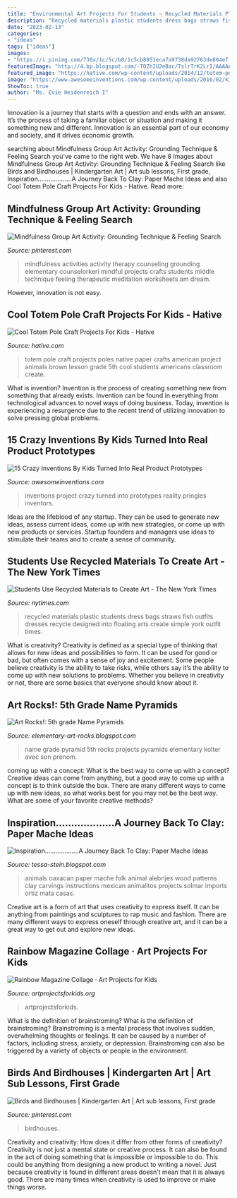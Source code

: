 ```yaml
---
title: "Environmental Art Projects For Students ~ Recycled Materials Plastic Students Dress Bags Straws Fish Outfits Dresses Recycle Designed Into Floating Arts Create Simple York Outfit Times"
description: "Recycled materials plastic students dress bags straws fish outfits dresses recycle designed into floating arts create simple york outfit times"
date: "2023-02-13"
categories:
- "ideas"
tags: ["ideas"]
images:
- "https://i.pinimg.com/736x/1c/5c/b8/1c5cb8051eca7a9738da92763de804ef.jpg"
featuredImage: "http://4.bp.blogspot.com/-TOZhIU2eBac/TslrTrK2LrI/AAAAAAAAATA/UJ7k0q5E8zE/s1600/name+pyramid+1.jpg"
featured_image: "https://hative.com/wp-content/uploads/2014/12/totem-pole-crafts/2-totem-pole-craft-projects.jpg"
image: "https://www.awesomeinventions.com/wp-content/uploads/2016/02/kids-inventions-turned-into-reality-pringles.jpg"
ShowToc: true
author: "Ms. Evie Heidenreich I"
---
```



Innovation is a journey that starts with a question and ends with an answer. It’s the process of taking a familiar object or situation and making it something new and different. Innovation is an essential part of our economy and society, and it drives economic growth.

	

		
searching about Mindfulness Group Art Activity: Grounding Technique &amp; Feeling Search you've came to the right web. We have 8 Images about Mindfulness Group Art Activity: Grounding Technique &amp; Feeling Search like Birds and Birdhouses | Kindergarten Art | Art sub lessons, First grade, Inspiration...................A Journey Back To Clay: Paper Mache Ideas and also Cool Totem Pole Craft Projects For Kids - Hative. Read more:
		
    
## Mindfulness Group Art Activity: Grounding Technique &amp; Feeling Search

<img loading=lazy src="https://i.pinimg.com/736x/a0/67/7d/a0677d54c68d8f5885e9c10b34a8f8ed.jpg" onerror="this.onerror=null;this.src='https://tse1.mm.bing.net/th?id=OIP.NmY9U1jZR4MWaWUp2yvGswHaLH&amp;pid=15.1';" alt="Mindfulness Group Art Activity: Grounding Technique &amp; Feeling Search">

_Source: pinterest.com_

>mindfulness activities activity therapy counseling grounding elementary counselorkeri mindful projects crafts students middle technique feeling therapeutic meditation worksheets am dream. 

	

However, innovation is not easy.

    
## Cool Totem Pole Craft Projects For Kids - Hative

<img loading=lazy src="https://hative.com/wp-content/uploads/2014/12/totem-pole-crafts/2-totem-pole-craft-projects.jpg" onerror="this.onerror=null;this.src='https://tse1.mm.bing.net/th?id=OIP.th_Dd6uvibGayt3wGiGf5AHaJ4&amp;pid=15.1';" alt="Cool Totem Pole Craft Projects For Kids - Hative">

_Source: hative.com_

>totem pole craft projects poles native paper crafts american project animals brown lesson grade 5th cool students americans classroom create. 

	

What is invention?
Invention is the process of creating something new from something that already exists. Invention can be found in everything from technological advances to novel ways of doing business. Today, invention is experiencing a resurgence due to the recent trend of utilizing innovation to solve pressing global problems.

    
## 15 Crazy Inventions By Kids Turned Into Real Product Prototypes

<img loading=lazy src="https://www.awesomeinventions.com/wp-content/uploads/2016/02/kids-inventions-turned-into-reality-pringles.jpg" onerror="this.onerror=null;this.src='https://tse4.mm.bing.net/th?id=OIP.MZ3ZxPk49d72SyVdnf_PtwHaQW&amp;pid=15.1';" alt="15 Crazy Inventions By Kids Turned Into Real Product Prototypes">

_Source: awesomeinventions.com_

>inventions project crazy turned into prototypes reality pringles inventors. 

	

Ideas are the lifeblood of any startup. They can be used to generate new ideas, assess current ideas, come up with new strategies, or come up with new products or services. Startup founders and managers use ideas to stimulate their teams and to create a sense of community.

    
## Students Use Recycled Materials To Create Art - The New York Times

<img loading=lazy src="https://static01.nyt.com/images/2013/03/21/arts/artsspecial/21believe_1/21believe_1-blog427.jpg" onerror="this.onerror=null;this.src='https://tse3.mm.bing.net/th?id=OIP.5hQHL9Zy2TCIvedmP3vfogAAAA&amp;pid=15.1';" alt="Students Use Recycled Materials to Create Art - The New York Times">

_Source: nytimes.com_

>recycled materials plastic students dress bags straws fish outfits dresses recycle designed into floating arts create simple york outfit times. 

	

What is creativity?
Creativity is defined as a special type of thinking that allows for new ideas and possibilities to form. It can be used for good or bad, but often comes with a sense of joy and excitement. Some people believe creativity is the ability to take risks, while others say it’s the ability to come up with new solutions to problems. Whether you believe in creativity or not, there are some basics that everyone should know about it.

    
## Art Rocks!: 5th Grade Name Pyramids

<img loading=lazy src="http://4.bp.blogspot.com/-TOZhIU2eBac/TslrTrK2LrI/AAAAAAAAATA/UJ7k0q5E8zE/s1600/name+pyramid+1.jpg" onerror="this.onerror=null;this.src='https://tse1.mm.bing.net/th?id=OIP.U_SHKtL5sTNxmm64f4qZsgHaMY&amp;pid=15.1';" alt="Art Rocks!: 5th grade Name Pyramids">

_Source: elementary-art-rocks.blogspot.com_

>name grade pyramid 5th rocks projects pyramids elementary kolter avec son prenom. 

	

coming up with a concept: What is the best way to come up with a concept?
Creative ideas can come from anything, but a good way to come up with a concept is to think outside the box. There are many different ways to come up with new ideas, so what works best for you may not be the best way. What are some of your favorite creative methods?

    
## Inspiration...................A Journey Back To Clay: Paper Mache Ideas

<img loading=lazy src="http://4.bp.blogspot.com/-KW52uKjmnzU/Tcgdhty5AXI/AAAAAAAABrI/4HK-1VPaqHE/s1600/lg_1472a01.jpg" onerror="this.onerror=null;this.src='https://tse4.mm.bing.net/th?id=OIP.KYJ6fyh1DqfYA6Cxu-eh_AHaHt&amp;pid=15.1';" alt="Inspiration...................A Journey Back To Clay: Paper Mache Ideas">

_Source: tessa-stein.blogspot.com_

>animals oaxacan paper mache folk animal alebrijes wood patterns clay carvings instructions mexican animalitos projects solmar imports ortiz mata casas. 

	

Creative art is a form of art that uses creativity to express itself. It can be anything from paintings and sculptures to rap music and fashion. There are many different ways to express oneself through creative art, and it can be a great way to get out and explore new ideas.

    
## Rainbow Magazine Collage · Art Projects For Kids

<img loading=lazy src="https://artprojectsforkids.org/wp-content/uploads/2018/05/Rainbow-Magazine-Collage-768x768.jpg" onerror="this.onerror=null;this.src='https://tse4.mm.bing.net/th?id=OIP.45ZJmsXR3xrG3ragtGND8AHaHa&amp;pid=15.1';" alt="Rainbow Magazine Collage · Art Projects for Kids">

_Source: artprojectsforkids.org_

>artprojectsforkids. 

	

What is the definition of brainstroming?
What is the definition of brainstroming? Brainstroming is a mental process that involves sudden, overwhelming thoughts or feelings. It can be caused by a number of factors, including stress, anxiety, or depression. Brainstroming can also be triggered by a variety of objects or people in the environment.

    
## Birds And Birdhouses | Kindergarten Art | Art Sub Lessons, First Grade

<img loading=lazy src="https://i.pinimg.com/736x/1c/5c/b8/1c5cb8051eca7a9738da92763de804ef.jpg" onerror="this.onerror=null;this.src='https://tse3.mm.bing.net/th?id=OIP.n43ONZFd0KSjZj4BVxcHOQHaLG&amp;pid=15.1';" alt="Birds and Birdhouses | Kindergarten Art | Art sub lessons, First grade">

_Source: pinterest.com_

>birdhouses. 

	

Creativity and creativity: How does it differ from other forms of creativity?
Creativity is not just a mental state or creative process. It can also be found in the act of doing something that is impossible or impossible to do. This could be anything from designing a new product to writing a novel. Just because creativity is found in different areas doesn’t mean that it is always good. There are many times when creativity is used to improve or make things worse.


